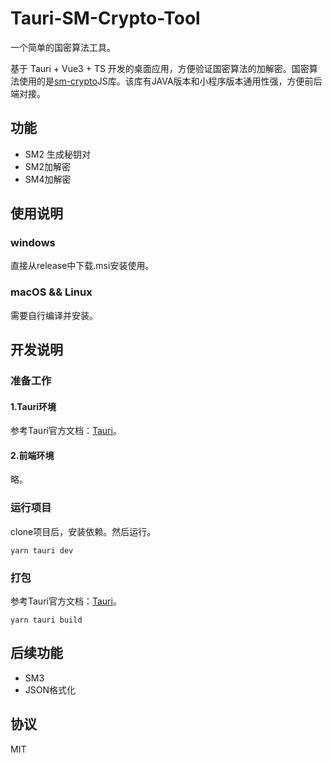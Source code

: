 # Tauri-SM-Crypto-Tool

一个简单的国密算法工具。

基于 Tauri + Vue3 + TS 开发的桌面应用，方便验证国密算法的加解密。国密算法使用的是[sm-crypto](https://github.com/JuneAndGreen/sm-crypto)JS库。该库有JAVA版本和小程序版本通用性强，方便前后端对接。

## 功能

* SM2 生成秘钥对
* SM2加解密
* SM4加解密

## 使用说明

### windows

直接从release中下载.msi安装使用。

### macOS && Linux

需要自行编译并安装。

## 开发说明

### 准备工作

#### 1.Tauri环境

参考Tauri官方文档：[Tauri](https://tauri.app/zh/v1/guides/getting-started/prerequisites)。

#### 2.前端环境

略。

### 运行项目

clone项目后，安装依赖。然后运行。

``` shell
yarn tauri dev
```

### 打包

参考Tauri官方文档：[Tauri](https://tauri.app/zh/v1/guides/building/)。

``` shell
yarn tauri build
```

## 后续功能

* SM3
* JSON格式化

## 协议

MIT

